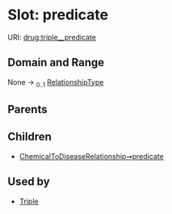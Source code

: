 
# Slot: predicate




URI: [drug:triple__predicate](http://w3id.org/ontogpt/drug/triple__predicate)


## Domain and Range

None &#8594;  <sub>0..1</sub> [RelationshipType](RelationshipType.md)

## Parents


## Children

 *  [ChemicalToDiseaseRelationship➞predicate](ChemicalToDiseaseRelationship_predicate.md)

## Used by

 * [Triple](Triple.md)
